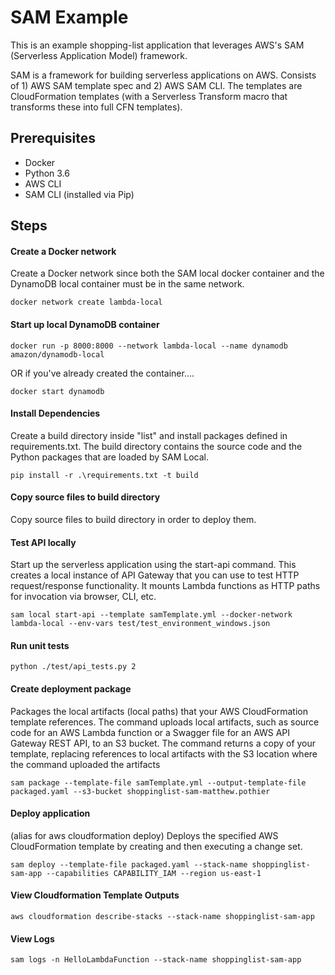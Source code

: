 SAM Example
===========

This is an example shopping-list application that leverages AWS's SAM (Serverless Application Model) framework. 

SAM is a framework for building serverless applications on AWS.  Consists of 1) AWS SAM template spec and 2) AWS SAM CLI.  The templates are CloudFormation templates (with a Serverless Transform macro that transforms these into full CFN templates).

## Prerequisites

* Docker
* Python 3.6
* AWS CLI
* SAM CLI (installed via Pip)

## Steps

#### Create a Docker network
Create a Docker network since both the SAM local docker container and the DynamoDB local container must be in the same network.

````
docker network create lambda-local
````

#### Start up local DynamoDB container
````
docker run -p 8000:8000 --network lambda-local --name dynamodb amazon/dynamodb-local
````

OR if you've already created the container….

`docker start dynamodb`

#### Install Dependencies
Create a build directory inside "list" and install packages defined in requirements.txt.  The build directory contains the source code and the Python packages that are loaded by SAM Local.

`pip install -r .\requirements.txt -t build`

#### Copy source files to build directory 
Copy source files to build directory in order to deploy them.

#### Test API locally
Start up the serverless application using the start-api command.  This creates a local instance of API Gateway that you can use to test HTTP request/response functionality.  It mounts Lambda functions as HTTP paths for invocation via browser, CLI, etc.

````
sam local start-api --template samTemplate.yml --docker-network lambda-local --env-vars test/test_environment_windows.json
````

#### Run unit tests
`python ./test/api_tests.py 2`


#### Create deployment package
Packages the local artifacts (local paths) that your AWS CloudFormation template references. The command uploads local artifacts, such as source code for an AWS Lambda function or a Swagger file for an AWS API Gateway REST API, to an S3 bucket. The command returns a copy of your template, replacing references to local artifacts with the S3 location where the command uploaded the artifacts


````
sam package --template-file samTemplate.yml --output-template-file packaged.yaml --s3-bucket shoppinglist-sam-matthew.pothier
````

#### Deploy application
(alias for aws cloudformation deploy)  Deploys the specified AWS CloudFormation template by creating and then executing a change set.

````
sam deploy --template-file packaged.yaml --stack-name shoppinglist-sam-app --capabilities CAPABILITY_IAM --region us-east-1
````

#### View Cloudformation Template Outputs
`aws cloudformation describe-stacks --stack-name shoppinglist-sam-app`


#### View Logs
`sam logs -n HelloLambdaFunction --stack-name shoppinglist-sam-app`



